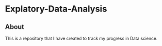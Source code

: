 # Explatory-Data-Analysis

## About
This is a repository that I have created to track my progress in Data science.

